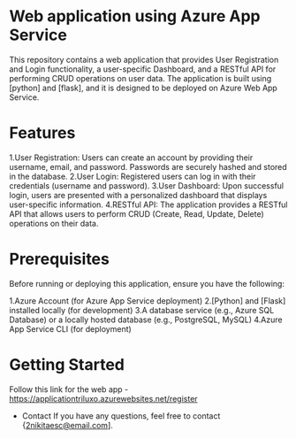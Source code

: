 # Web application using Azure App Service

This repository contains a web application that provides User Registration and Login functionality, a user-specific Dashboard, and a RESTful API for performing CRUD operations on user data. The application is built using [python] and [flask], and it is designed to be deployed on Azure Web App Service.

# Features

1.User Registration: Users can create an account by providing their username, email, and password. Passwords are securely hashed and stored in the database.
2.User Login: Registered users can log in with their credentials (username and password).
3.User Dashboard: Upon successful login, users are presented with a personalized dashboard that displays user-specific information.
4.RESTful API: The application provides a RESTful API that allows users to perform CRUD (Create, Read, Update, Delete) operations on their data.

# Prerequisites 
Before running or deploying this application, ensure you have the following:

1.Azure Account (for Azure App Service deployment) 
2.[Python] and [Flask] installed locally (for development) 
3.A database service (e.g., Azure SQL Database) or a locally hosted database (e.g., PostgreSQL, MySQL) 
4.Azure App Service CLI (for deployment)

# Getting Started 
Follow this link for the web app - https://applicationtriluxo.azurewebsites.net/register

* Contact If you have any questions, feel free to contact {2nikitaesc@email.com].